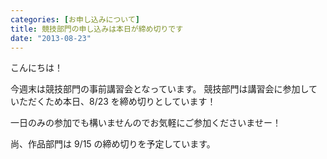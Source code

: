 ```yaml
---
categories: [お申し込みについて]
title: 競技部門の申し込みは本日が締め切りです
date: "2013-08-23"
---
```


こんにちは！

今週末は競技部門の事前講習会となっています。
競技部門は講習会に参加していただくため本日、8/23 を締め切りとしています！

一日のみの参加でも構いませんのでお気軽にご参加くださいませー！

尚、作品部門は 9/15 の締め切りを予定しています。
